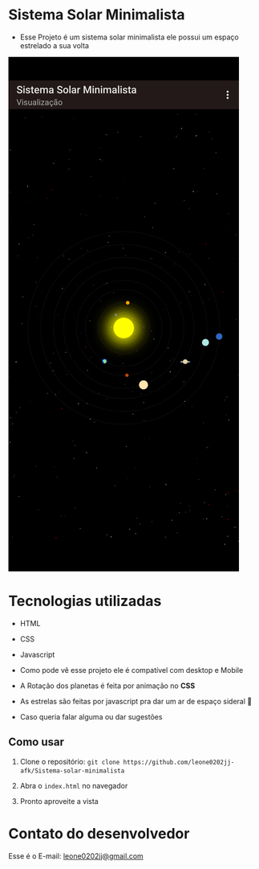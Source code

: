 # Sistema Solar Minimalista

- Esse Projeto é um sistema solar minimalista ele possui um espaço estrelado a sua volta

![Exemplo:](/src/images/example.png)

# Tecnologias utilizadas

- HTML 
- CSS
- Javascript 

- Como pode vê esse projeto ele é compatível com desktop e Mobile 

- A Rotação dos planetas é feita por animação no **CSS** 

- As estrelas são feitas por javascript pra dar um ar de espaço sideral 🚀

- Caso queria falar alguma ou dar sugestões 
## Como usar

1. Clone o repositório: `git clone https://github.com/leone0202jj-afk/Sistema-solar-minimalista`

2. Abra o `index.html` no navegador

3. Pronto aproveite a vista 

# Contato do desenvolvedor

Esse é o E-mail: leone0202jj@gmail.com